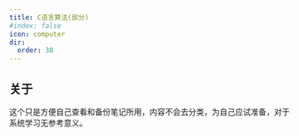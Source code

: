 ```yaml
---
title: C语言算法(部分)
#index: false
icon: computer
dir:
  order: 30
---
```


## 关于

这个只是方便自己查看和备份笔记所用，内容不会去分类，为自己应试准备，对于系统学习无参考意义。

<AutoCatalog />
